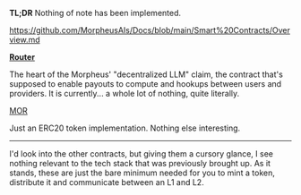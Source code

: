 __TL;DR__
Nothing of note has been implemented. 

https://github.com/MorpheusAIs/Docs/blob/main/Smart%20Contracts/Overview.md

[__Router__](https://github.com/MorpheusAIs/Morpheus/blob/c3012007db93f10d8d345b0f3f935598c12c21f4/contract_library/contracts/Router.sol)

The heart of the Morpheus' "decentralized LLM" claim, the contract that's supposed to enable payouts to compute and hookups between users and providers. It is currently... a whole lot of nothing, quite literally.

[MOR](https://github.com/MorpheusAIs/SmartContracts/blob/main/contracts/MOR.sol)

Just an ERC20 token implementation. Nothing else interesting.

-------

I'd look into the other contracts, but giving them a cursory glance, I see nothing relevant to the tech stack that was previously brought up. As it stands, these are just the bare minimum needed for you to mint a token, distribute it and communicate between an L1 and L2.

